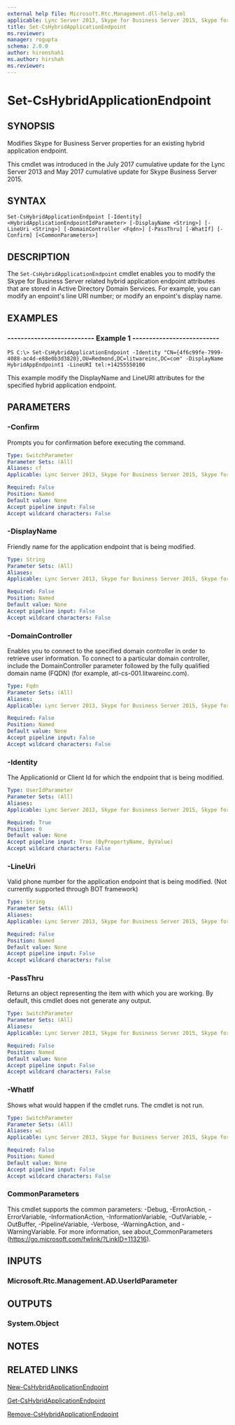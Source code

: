 ```yaml
---
external help file: Microsoft.Rtc.Management.dll-help.xml
applicable: Lync Server 2013, Skype for Business Server 2015, Skype for Business Server 2019
title: Set-CsHybridApplicationEndpoint
ms.reviewer: 
manager: rogupta
schema: 2.0.0
author: hirenshah1
ms.author: hirshah
ms.reviewer:
---
```


# Set-CsHybridApplicationEndpoint

## SYNOPSIS
Modifies Skype for Business Server properties for an existing hybrid application endpoint.

This cmdlet was introduced in the July 2017 cumulative update for the Lync Server 2013 and May 2017 cumulative update for Skype Business Server 2015.

## SYNTAX
```
Set-CsHybridApplicationEndpoint [-Identity] <HybridApplicationEndpointIdParameter> [-DisplayName <String>] [-LineUri <String>] [-DomainController <Fqdn>] [-PassThru] [-WhatIf] [-Confirm] [<CommonParameters>]
```

## DESCRIPTION
The `Set-CsHybridApplicationEndpoint` cmdlet enables you to modify the Skype for Business Server related hybrid application endpoint attributes that are stored in Active Directory Domain Services. For example, you can modify an enpoint's line URI number; or modify an enpoint's display name.

## EXAMPLES

### -------------------------- Example 1 --------------------------
```
PS C:\> Set-CsHybridApplicationEndpoint -Identity "CN={4f6c99fe-7999-4088-ac4d-e88e0b3d3820},OU=Redmond,DC=litwareinc,DC=com" -DisplayName HybridAppEndpoint1 -LineURI tel:+14255550100
```

This example modify the DisplayName and LineURI attributes for the specified hybrid application endpoint.

## PARAMETERS

### -Confirm
Prompts you for confirmation before executing the command.

```yaml
Type: SwitchParameter
Parameter Sets: (All)
Aliases: cf
Applicable: Lync Server 2013, Skype for Business Server 2015, Skype for Business Server 2019

Required: False
Position: Named
Default value: None
Accept pipeline input: False
Accept wildcard characters: False
```

### -DisplayName
Friendly name for the application endpoint that is being modified.

```yaml
Type: String
Parameter Sets: (All)
Aliases:
Applicable: Lync Server 2013, Skype for Business Server 2015, Skype for Business Server 2019

Required: False
Position: Named
Default value: None
Accept pipeline input: False
Accept wildcard characters: False
```

### -DomainController
Enables you to connect to the specified domain controller in order to retrieve user information. To connect to a particular domain controller, include the DomainController parameter followed by the fully qualified domain name (FQDN) (for example, atl-cs-001.litwareinc.com).

```yaml
Type: Fqdn
Parameter Sets: (All)
Aliases:
Applicable: Lync Server 2013, Skype for Business Server 2015, Skype for Business Server 2019

Required: False
Position: Named
Default value: None
Accept pipeline input: False
Accept wildcard characters: False
```

### -Identity
The ApplicationId or Client Id for which the endpoint that is being modified.

```yaml
Type: UserIdParameter
Parameter Sets: (All)
Aliases:
Applicable: Lync Server 2013, Skype for Business Server 2015, Skype for Business Server 2019

Required: True
Position: 0
Default value: None
Accept pipeline input: True (ByPropertyName, ByValue)
Accept wildcard characters: False
```

### -LineUri
Valid phone number for the application endpoint that is being modified. (Not currently supported through BOT framework)

```yaml
Type: String
Parameter Sets: (All)
Aliases:
Applicable: Lync Server 2013, Skype for Business Server 2015, Skype for Business Server 2019

Required: False
Position: Named
Default value: None
Accept pipeline input: False
Accept wildcard characters: False
```

### -PassThru
Returns an object representing the item with which you are working. By default, this cmdlet does not generate any output.

```yaml
Type: SwitchParameter
Parameter Sets: (All)
Aliases:
Applicable: Lync Server 2013, Skype for Business Server 2015, Skype for Business Server 2019

Required: False
Position: Named
Default value: None
Accept pipeline input: False
Accept wildcard characters: False
```

### -WhatIf
Shows what would happen if the cmdlet runs. The cmdlet is not run.

```yaml
Type: SwitchParameter
Parameter Sets: (All)
Aliases: wi
Applicable: Lync Server 2013, Skype for Business Server 2015, Skype for Business Server 2019

Required: False
Position: Named
Default value: None
Accept pipeline input: False
Accept wildcard characters: False
```

### CommonParameters
This cmdlet supports the common parameters: -Debug, -ErrorAction, -ErrorVariable, -InformationAction, -InformationVariable, -OutVariable, -OutBuffer, -PipelineVariable, -Verbose, -WarningAction, and -WarningVariable.
For more information, see about_CommonParameters (https://go.microsoft.com/fwlink/?LinkID=113216).

## INPUTS

### Microsoft.Rtc.Management.AD.UserIdParameter


## OUTPUTS

### System.Object

## NOTES

## RELATED LINKS
[New-CsHybridApplicationEndpoint](https://docs.microsoft.com/powershell/module/skype/new-cshybridapplicationendpoint?view=skype-ps)

[Get-CsHybridApplicationEndpoint](https://docs.microsoft.com/powershell/module/skype/get-cshybridapplicationendpoint?view=skype-ps)

[Remove-CsHybridApplicationEndpoint](https://docs.microsoft.com/powershell/module/skype/remove-cshybridapplicationendpoint?view=skype-ps)
